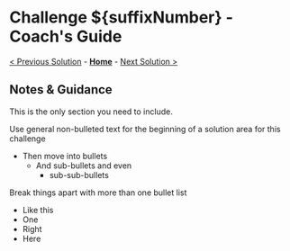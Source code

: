 # Challenge ${suffixNumber} - Coach's Guide

<!-- REMOVE_ME ${navigationLine} (remove this from your MD files if you are writing them manually, this is for the automation script) REMOVE_ME -->

<!-- REPLACE_ME (this section will be removed by the automation script) -->
[< Previous Solution](./Solution-01.md) - **[Home](../README.md)** - [Next Solution >](./Solution-03.md)
<!-- REPLACE_ME (this section will be removed by the automation script) -->

## Notes & Guidance
This is the only section you need to include.

Use general non-bulleted text for the beginning of a solution area for this challenge
- Then move into bullets
    - And sub-bullets and even
        - sub-sub-bullets

Break things apart with more than one bullet list
- Like this 
- One
- Right
- Here
